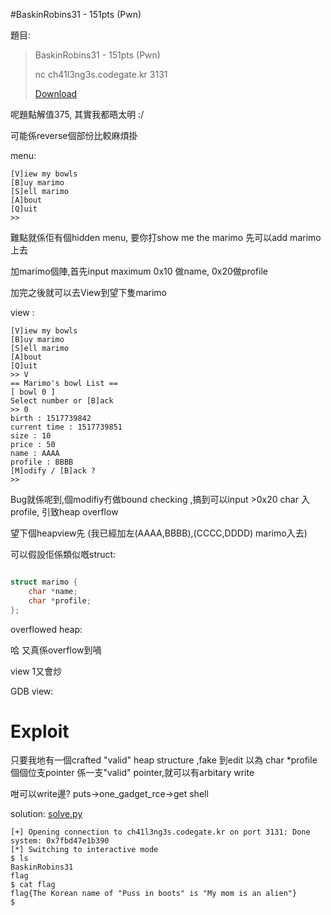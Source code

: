 #BaskinRobins31 - 151pts (Pwn)

題目:


>BaskinRobins31 - 151pts (Pwn)
>
>nc ch41l3ng3s.codegate.kr 3131
>
>[Download](3a768aef43ddc88151376b064858b74e)



呢題點解值375, 其實我都晤太明 :/

可能係reverse個部份比較麻煩掛


menu:

```
[V]iew my bowls
[B]uy marimo
[S]ell marimo
[A]bout
[Q]uit
>> 

```


難點就係佢有個hidden menu, 要你打show me the marimo 先可以add marimo 上去

加marimo個陣,首先input maximum 0x10 做name, 0x20做profile

加完之後就可以去View到望下隻marimo


view :

```
[V]iew my bowls
[B]uy marimo
[S]ell marimo
[A]bout
[Q]uit
>> V
== Marimo's bowl List ==
[ bowl 0 ]
Select number or [B]ack
>> 0
birth : 1517739842
current time : 1517739851
size : 10
price : 50
name : AAAA
profile : BBBB
[M]odify / [B]ack ?
>> 

```

Bug就係呢到,個modifiy冇做bound checking ,搞到可以input >0x20 char 入profile, 引致heap overflow


望下個heapview先 (我已經加左(AAAA,BBBB),(CCCC,DDDD) marimo入去)






可以假設佢係類似嘅struct:

```C++

struct marimo {
    char *name;
    char *profile;
};


```

overflowed heap:



哈 又真係overflow到喎



view 1又會炒

GDB view:





# Exploit

只要我地有一個crafted "valid" heap structure ,fake 到edit 以為 char *profile  個個位支pointer 係一支"valid" pointer,就可以有arbitary write

咁可以write邊? puts->one_gadget_rce->get shell


solution: [solve.py](solve.py)


```
[+] Opening connection to ch41l3ng3s.codegate.kr on port 3131: Done
system: 0x7fbd47e1b390
[*] Switching to interactive mode
$ ls
BaskinRobins31
flag
$ cat flag
flag{The Korean name of "Puss in boots" is "My mom is an alien"}
$  
```

